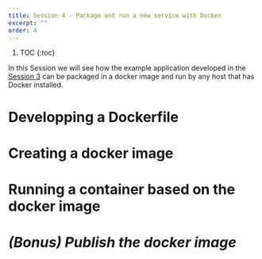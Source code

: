```yaml
---
title: Session 4 - Package and run a new service with Docker
excerpt: ""
order: 4
---
```


1. TOC
{:toc}


In this Session we will see how the example application developed in the [Session 3](/session3_develop.html) can be packaged in a docker image and run by any host that has Docker installed.

# Developping a Dockerfile

# Creating a docker image

# Running a container based on the docker image

# *(Bonus) Publish the docker image*
